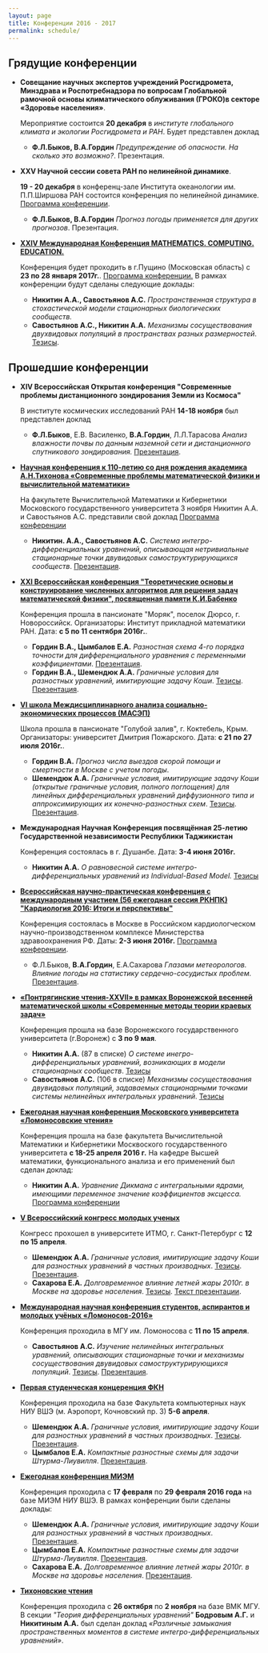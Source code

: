```yaml
---
layout: page
title: Конференции 2016 - 2017
permalink: schedule/
---
```


## Грядущие конференции

* **Совещание научных экспертов учреждений Росгидромета, Минздрава и Роспотребнадзора по вопросам Глобальной рамочной основы климатического облуживания (ГРОКО)в секторе «Здоровье населения»**.
	
	Мероприятие состоится **20 декабря** в _институте глобального климата и экологии Росгидромета и РАН_.
	Будет представлен доклад
	
	* **Ф.Л.Быков, В.А.Гордин** _Предупреждение об опасности. На сколько это возможно?_. Презентация.
	
* **XXV Научной сессии совета РАН по нелинейной динамике**.

	**19 - 20 декабря** в конференц-зале Института океанологии им. П.П.Ширшова РАН состоится конференция по нелинейной динамике. [Программа конференции](https://www.dropbox.com/s/kw9ttqo8gr4lsus/Programme-Nonlinear%20Session%202016dec06.pdf?dl=0).
	
	* **Ф.Л.Быков, В.А.Гордин** _Прогноз погоды применяется для других прогнозов_. Презентация.

* **[XXIV Международная Конференция MATHEMATICS. COMPUTING. EDUCATION.](http://mce.su/rus/)**

	Конференция будет проходить в г.Пущино (Московская область) с **23 по 28 января 2017г.**. [Программа конференции.](http://mce.su/files/biophys2017.pdf) В рамках конференции будут сделаны следующие доклады:

	* **Никитин А.А., Савостьянов А.С.** _Пространственная структура в стохастической модели стационарных биологических сообществ._
	* **Савостьянов А.С., Никитин А.А.** _Механизмы сосуществования двухвидовых популяций в пространствах разных размерностей_. [Тезисы](http://mce.su/rus/presentations/p284074/).

## Прошедшие конференции

* **XIV Всероссийская Открытая конференция "Современные проблемы дистанционного зондирования Земли из Космоса"**
	
	В институте космических исследований РАН **14-18 ноября** был представлен доклад
	
	* **Ф.Л.Быков**, Е.В. Василенко, **В.А.Гордин**, Л.Л.Тарасова _Анализ влажности почвы по данным наземной сети и дистанционного спутникового зондирования._ [Презентация](https://www.dropbox.com/s/avejc7oigkymqcr/space_satilite_Gordin_Bikov.pdf?dl=0).

* **[Научная конференция к 110-летию со дня рождения академика А.Н.Тихонова «Современные проблемы математической физики и вычислительной математики»](https://cs.msu.ru/news/2387)**
	
	На факультете Вычислительной Математики и Кибернетики Московского государственного университета 3 ноября Никитин А.А. и Савостьянов А.С. представили свой доклад [Программа конференции](http://mpmpcm2016.cs.msu.ru/program.pdf)
	
	* **Никитин. А.А., Савостьянов А.С.** _Система интегро-дифференциальных уравнений, описывающая нетривиальные стационарные точки двувидовых самоструктурирующихся сообществ_. [Презентация](https://www.dropbox.com/s/90je2tu7po25f0q/Nikitin_Savost_Tih2016.pdf?dl=0).

* **[XXI Всероссийская конференция "Теоретические основы и конструирование численных алгоритмов для решения задач математической физики", посвященная памяти К.И.Бабенко](http://agora.guru.ru/display.php?conf=babenko&PHPSESSID=dj1a8o645q8k1pmhlphkopt2t0)**

  Конференция прошла в пансионате "Моряк", поселок Дюрсо, г. Новороссийск. Организаторы: Институт прикладной математики РАН. Дата: **с 5 по 11 сентября 2016г.**.
  
	* **Гордин В.А., Цымбалов Е.А.** _Разностная схема 4-го порядка точности для дифференциального уравнения с переменными коэффициентами_. [Презентация](https://www.dropbox.com/s/brbmzqk4g87epl5/durso_pres_Gordin_Tsimbalov.pdf?dl=0).
	* **Гордин В.А., Шемендюк А.А.** _Граничные условия для разностных уравнений, имитирующие задачу Коши_. [Тезисы](https://www.dropbox.com/s/is7tmspbalkhk29/Durso_thesis_Gordin_Shemendyuk.pdf?dl=0). [Презентация](https://www.dropbox.com/s/shl3huzy9955vj4/durso_pres_Shemendyuk.pptx?dl=0).

* **[VI школа Междисциплинарного анализа социально-экономических процессов (МАСЭП)](http://s-and-e.ru/index.php?id=166)**

  Школа прошла в пансионате "Голубой залив", г. Коктебель, Крым. Организаторы: университет Дмитрия Пожарского. Дата: **с 21 по 27 июля 2016г.**.
  
	* **Гордин В.А.** _Прогноз числа выездов скорой помощи и смертности в Москве с учетом погоды_.
	* **Шемендюк А.А.** _Граничные условия, имитирующие задачу Коши (открытые граничные условия, полного поглощения) для линейных дифференциальных уравнений диффузионного типа и аппроксимирующих их конечно-разностных схем_. [Тезисы](https://www.dropbox.com/s/c3p80pn65up66fu/masep_Shemendyuk_thesis.pdf?dl=0). [Презентация](https://www.dropbox.com/s/qr2ety1gcdccu8n/masep_Shemendyuk_pres.pptx?dl=0).

* **Международная Научная Конференция посвящённая 25-летию Государственной независимости Республики Таджикистан**

	Конференция состоялась в г. Душанбе. Дата: **3-4 июня 2016г.**

	* **Никитин А.А.** _О равновесной системе интегро-дифференциальных уравнений из Individual-Based Model._ [Тезисы](https://drive.google.com/open?id=0BwJBfBiOVQ-TWWdZdUZfZy1reEU)
	
* **[Всероссийская научно-практическая конференция с международным участием (56 ежегодная сессия РКНПК) "Кардиология 2016: Итоги и перспективы"](http://cardioweb.ru/conferentions/item/680-vserossijskaya-nauchno-prakticheskaya-konferentsiya-s-mezhdunarodnym-uchastiem-56-ezhegodnaya-sessiya-rknpk-dostizheniya-sovremennoj-kardiologii)**

	Конференция состоялась в Москве в Российском кардиологческом научно-производственном комплексе Министерства здравоохранения РФ. Даты: **2-3 июня 2016г.** [Программа конференции](http://cardioweb.ru/files/conference_2_3_jun_2016/full_programma.pdf).

	* Ф.Л.Быков, **В.А.Гордин**, Е.А.Сахарова _Глазами метеорологов. Влияние погоды на статистику сердечно-сосудистых проблем._
	[Презентация](https://www.dropbox.com/s/wjz7nrcb4q1xpiu/03.06_pres_Gordin.pdf?dl=0).

* **[«Понтрягинские чтения-XXVII» в рамках Воронежской весенней математической школы «Современные методы теории краевых задач»](http://vvmsh2016.ru/reports/)**

  Конференция прошла на базе Воронежского государственного университета (г.Воронеж) с **3 по 9 мая**.
  
	* **Никитин А.А.** (87 в списке) _О системе инегро-дифференциальных уравнений, возникающих в модели стационарных сообществ_. [Тезисы](https://www.dropbox.com/s/aw4nzrs4hzs0xjg/Kalistratova_Nikitin_article_DAN.pdf?dl=0)
	* **Савостьянов А.С.** (106 в списке) _Механизмы сосуществования двувидовых популяций, задаваемых стационарными точками системы нелинейных интегральных уравнений_. [Тезисы](https://www.dropbox.com/s/kyoifyhkm8gpk43/tezis.pdf?dl=0)

* **[Ежегодная научная конференция Московского университета «Ломоносовские чтения»](https://lomonosov-msu.ru/rus/event/3623/)**

	Конференция прошла на базе факультета Вычислительной Математики и Кибернетики Москвоского государственного университета **с 18-25 апреля 2016 г.** На кафедре Высшей математики, функционального анализа и его применений был сделан доклад:
	
	* **Никитин А.А.** _Уравнение Дикмана с интегральными ядрами, имеющими переменное значение коэффициентов эксцесса._ [Программа конференции](https://lomonosov-msu.ru/file/event/3623/eid3623_attach_cf40d9876d4fd549d27a5bea27650f82dfdbeaa3.pdf)
	
* **[V Всероссийский конгресс молодых ученых](http://kmu.ifmo.ru/)**

  Конгресс прохошел в университете ИТМО, г. Санкт-Петербург с **12 по 15 апреля**.
  
	* **Шемендюк А.А.** _Граничные условия, имитирующие задачу Коши для разностных уравнений в частных производных_. [Тезисы](https://www.dropbox.com/s/zmsz3xx4h8o8uvm/Shemenyuk_A_A_sk.pdf?dl=0). [Презентация](https://www.dropbox.com/s/4nef0je0dqk68i6/Presentation.pdf?dl=0).
	* **Сахарова Е.А.** _Долговременное влияние летней жары 2010г. в Москве на здоровье населения_. [Тезисы](https://www.dropbox.com/s/av4sx08o1qxcewf/SAKHAROVA_E_A.pdf?dl=0). [Текст презентации](https://www.dropbox.com/s/4ewfja6b2ubalwn/Saharova_presentation_text.pdf?dl=0).

	
* **[Международная научная конференция студентов, аспирантов и молодых учёных «Ломоносов-2016»](https://cs.msu.ru/science/conferences/lomonosov)**

  Конференция проходила в МГУ им. Ломоносова с **11 по 15 апреля**.
  
	* **Савостьянов А.С.** _Изучение нелинейных интегральных уравнений, описывающих стационарные точки и механизмы сосуществования двувидовых самоструктурирующихся популяций_. [Тезисы](https://www.dropbox.com/s/vvo226yzv4p66ac/lom.thezis.2016.pdf?dl=0). [Презентация](https://www.dropbox.com/s/bm6je6vfjn3nvg2/lom.pres.2016.pdf?dl=0).

* **[Первая студенческая концеренция ФКН](https://cs.hse.ru/tutor/stud_conf2016/)**

  Конференция проходила на базе Факультета компьютерных наук НИУ ВШЭ (м. Аэропорт, Кочновский пр. 3) **5-6 апреля**.
  
	* **Шемендюк А.А.** _Граничные условия, имитирующие задачу Коши для разностных уравнений в частных производных_. [Тезисы](https://www.dropbox.com/s/vgolkh8pr0u75fn/CS_Shemendyuk.pdf?dl=0). [Презентация](https://www.dropbox.com/s/g0fl26bib9n8kdi/CS_presentation.pdf?dl=0).
	* **Цымбалов Е.А.** _Компактные разностные схемы для задачи Штурма-Лиувилля_. [Презентация](https://www.dropbox.com/s/2834ekyckcvm2ek/cs_pres_Tsimbalov-2016.pdf?dl=0).

* **[Ежегодная конференция МИЭМ](https://miem.hse.ru/armntk)**

  Конференция проходила с **17 февраля** по **29 февраля 2016 года** на базе МИЭМ НИУ ВШЭ. В рамках конференции были сделаны доклады:

    * **Шемендюк А.А.** _Граничные условия, имитирующие задачу Коши для разностных уравнений в частных производных_. [Презентация](https://www.dropbox.com/s/5zou5ma8kossosh/miem_pres_Shemendyuk.pdf?dl=0).
    * **Цымбалов Е.А.** _Компактные разностные схемы для задачи Штурма-Лиувилля_. [Презентация](https://www.dropbox.com/s/zlxenws8w579bqu/miem_pres_Tsimbalov.pdf?dl=0).
	* **Сахарова Е.А.** _Долговременное влияние летней жары 2010г. в Москве на здоровье населения_. [Презентация](https://www.dropbox.com/s/g7rijr8877oct3j/conferences_Sakharova.pptx?dl=0).
	
* **[Тихоновские чтения](https://cs.msu.ru/tikhonov_readings2015)**

  Конференция проходила с **26 октября** по **2 ноября** на базе ВМК МГУ. В секции _"Теория дифференциальных уравнений"_ **Бодровым А.Г.** и **Никитиным А.А.** был сделан доклад _«Различные замыкания пространственных моментов в системе интегро-дифференциальных уравнений»_.
